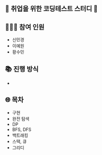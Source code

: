 📒 취업을 위한 코딩테스트 스터디 📗
---
## 🙋🏻‍♀️ 참여 인원
- 신민경
- 이예원
- 황수민

## 📚 진행 방식
- 

## 🌐 목차
- 구현 
- 완전 탐색
- DP 
- BFS, DFS 
- 백트래킹 
- 스택, 큐
- 그리디
